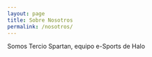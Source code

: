```yaml
---
layout: page
title: Sobre Nosotros
permalink: /nosotros/
---
```


<amp-img width="600" height="300" layout="responsive" src="https://cdn.discordapp.com/attachments/698704828515221597/698707844320591903/SPOILER_hi_stinger_hologramexplosion_wtrmk-1920x1080-29fc6a946d5848a789aa9bf1af40bf9b.jpg"></amp-img>

Somos Tercio Spartan, equipo e-Sports de Halo
